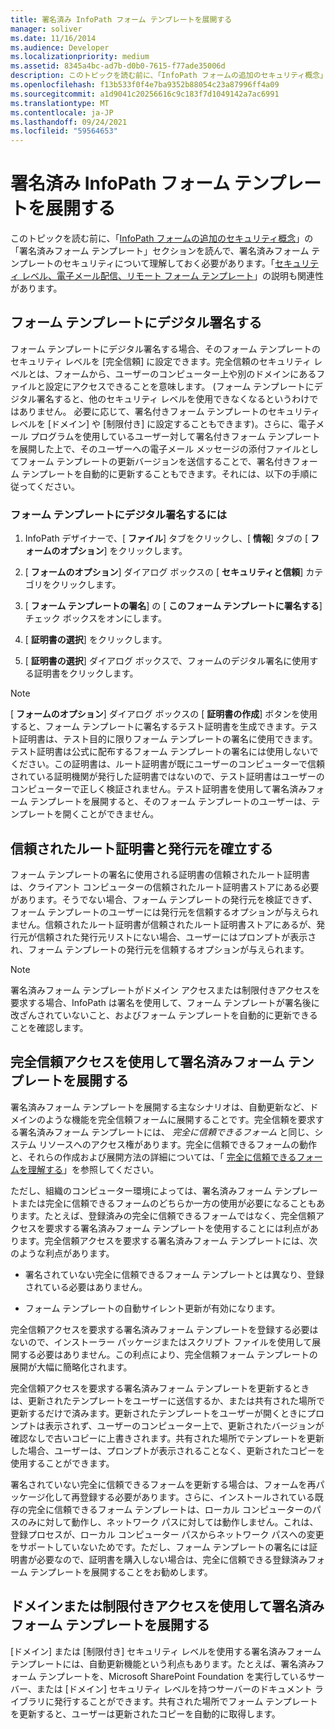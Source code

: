 ```yaml
---
title: 署名済み InfoPath フォーム テンプレートを展開する
manager: soliver
ms.date: 11/16/2014
ms.audience: Developer
ms.localizationpriority: medium
ms.assetid: 8345a4bc-ad7b-d0b0-7615-f77ade35006d
description: このトピックを読む前に、「InfoPath フォームの追加のセキュリティ概念」の「署名済みフォーム テンプレート」セクションを読んで、署名済みフォーム テンプレートのセキュリティについて理解しておく必要があります。「セキュリティ レベル、電子メール配信、リモート フォーム テンプレート」の説明も関連性があります。
ms.openlocfilehash: f13b533f0f4e7ba9352b88054c23a87996ff4a09
ms.sourcegitcommit: a1d9041c20256616c9c183f7d1049142a7ac6991
ms.translationtype: MT
ms.contentlocale: ja-JP
ms.lasthandoff: 09/24/2021
ms.locfileid: "59564653"
---
```

# <a name="deploying-signed-infopath-form-templates"></a>署名済み InfoPath フォーム テンプレートを展開する

このトピックを読む前に、「[InfoPath フォームの追加のセキュリティ概念](additional-infopath-form-security-concepts.md)」の「署名済みフォーム テンプレート」セクションを読んで、署名済みフォーム テンプレートのセキュリティについて理解しておく必要があります。「[セキュリティ レベル、電子メール配信、リモート フォーム テンプレート](security-levels-email-deployment-and-remote-form-templates.md)」の説明も関連性があります。 
  
## <a name="digitally-signing-a-form-template"></a>フォーム テンプレートにデジタル署名する

フォーム テンプレートにデジタル署名する場合、そのフォーム テンプレートのセキュリティ レベルを [完全信頼] に設定できます。完全信頼のセキュリティ レベルとは、フォームから、ユーザーのコンピューター上や別のドメインにあるファイルと設定にアクセスできることを意味します。 (フォーム テンプレートにデジタル署名すると、他のセキュリティ レベルを使用できなくなるというわけではありません。 必要に応じて、署名付きフォーム テンプレートのセキュリティ レベルを [ドメイン] や [制限付き] に設定することもできます)。さらに、電子メール プログラムを使用しているユーザー対して署名付きフォーム テンプレートを展開した上で、そのユーザーへの電子メール メッセージの添付ファイルとしてフォーム テンプレートの更新バージョンを送信することで、署名付きフォーム テンプレートを自動的に更新することもできます。それには、以下の手順に従ってください。
  
### <a name="to-digitally-sign-a-form-template"></a>フォーム テンプレートにデジタル署名するには

1. InfoPath デザイナーで、[ **ファイル**] タブをクリックし、[ **情報**] タブの [ **フォームのオプション**] をクリックします。 
    
2. [ **フォームのオプション**] ダイアログ ボックスの [ **セキュリティと信頼**] カテゴリをクリックします。 
    
3. [ **フォーム テンプレートの署名**] の [ **このフォーム テンプレートに署名する**] チェック ボックスをオンにします。 
    
4. [ **証明書の選択**] をクリックします。
    
5. [ **証明書の選択**] ダイアログ ボックスで、フォームのデジタル署名に使用する証明書をクリックします。 
    
> [!NOTE]
> [ **フォームのオプション**] ダイアログ ボックスの [ **証明書の作成**] ボタンを使用すると、フォーム テンプレートに署名するテスト証明書を生成できます。テスト証明書は、テスト目的に限りフォーム テンプレートの署名に使用できます。テスト証明書は公式に配布するフォーム テンプレートの署名には使用しないでください。この証明書は、ルート証明書が既にユーザーのコンピューターで信頼されている証明機関が発行した証明書ではないので、テスト証明書はユーザーのコンピューターで正しく検証されません。テスト証明書を使用して署名済みフォーム テンプレートを展開すると、そのフォーム テンプレートのユーザーは、テンプレートを開くことができません。 
  
## <a name="establishing-a-trusted-root-certificate-and-publisher"></a>信頼されたルート証明書と発行元を確立する

 フォーム テンプレートの署名に使用される証明書の信頼されたルート証明書は、クライアント コンピューターの信頼されたルート証明書ストアにある必要があります。そうでない場合、フォーム テンプレートの発行元を検証できず、フォーム テンプレートのユーザーには発行元を信頼するオプションが与えられません。信頼されたルート証明書が信頼されたルート証明書ストアにあるが、発行元が信頼された発行元リストにない場合、ユーザーにはプロンプトが表示され、フォーム テンプレートの発行元を信頼するオプションが与えられます。 
  
> [!NOTE]
> 署名済みフォーム テンプレートがドメイン アクセスまたは制限付きアクセスを要求する場合、InfoPath は署名を使用して、フォーム テンプレートが署名後に改ざんされていないこと、およびフォーム テンプレートを自動的に更新できることを確認します。 
  
## <a name="deploying-signed-form-templates-with-full-trust-access"></a>完全信頼アクセスを使用して署名済みフォーム テンプレートを展開する

署名済みフォーム テンプレートを展開する主なシナリオは、自動更新など、ドメインのような機能を完全信頼フォームに展開することです。完全信頼を要求する署名済みフォーム テンプレートには、 *完全に信頼できるフォーム*  と同じ、システム リソースへのアクセス権があります。完全に信頼できるフォームの動作と、それらの作成および展開方法の詳細については、「 [完全に信頼できるフォームを理解する](understanding-fully-trusted-forms.md)」を参照してください。
  
ただし、組織のコンピューター環境によっては、署名済みフォーム テンプレートまたは完全に信頼できるフォームのどちらか一方の使用が必要になることもあります。たとえば、登録済みの完全に信頼できるフォームではなく、完全信頼アクセスを要求する署名済みフォーム テンプレートを使用することには利点があります。完全信頼アクセスを要求する署名済みフォーム テンプレートには、次のような利点があります。
  
- 署名されていない完全に信頼できるフォーム テンプレートとは異なり、登録されている必要はありません。
    
- フォーム テンプレートの自動サイレント更新が有効になります。
    
完全信頼アクセスを要求する署名済みフォーム テンプレートを登録する必要はないので、インストーラー パッケージまたはスクリプト ファイルを使用して展開する必要はありません。この利点により、完全信頼フォーム テンプレートの展開が大幅に簡略化されます。
  
完全信頼アクセスを要求する署名済みフォーム テンプレートを更新するときは、更新されたテンプレートをユーザーに送信するか、または共有された場所で更新するだけで済みます。更新されたテンプレートをユーザーが開くときにプロンプトは表示されず、ユーザーのコンピューター上で、更新されたバージョンが確認なしで古いコピーに上書きされます。共有された場所でテンプレートを更新した場合、ユーザーは、プロンプトが表示されることなく、更新されたコピーを使用することができます。
  
署名されていない完全に信頼できるフォームを更新する場合は、フォームを再パッケージ化して再登録する必要があります。さらに、インストールされている既存の完全に信頼できるフォーム テンプレートは、ローカル コンピューターのパスのみに対して動作し、ネットワーク パスに対しては動作しません。これは、登録プロセスが、ローカル コンピューター パスからネットワーク パスへの変更をサポートしていないためです。ただし、フォーム テンプレートの署名には証明書が必要なので、証明書を購入しない場合は、完全に信頼できる登録済みフォーム テンプレートを展開することをお勧めします。
  
## <a name="deploying-signed-form-templates-with-domain-or-restricted-access"></a>ドメインまたは制限付きアクセスを使用して署名済みフォーム テンプレートを展開する

[ドメイン] または [制限付き] セキュリティ レベルを使用する署名済みフォーム テンプレートには、自動更新機能という利点もあります。たとえば、署名済みフォーム テンプレートを、Microsoft SharePoint Foundation を実行しているサーバー、または [ドメイン] セキュリティ レベルを持つサーバーのドキュメント ライブラリに発行することができます。共有された場所でフォーム テンプレートを更新すると、ユーザーは更新されたコピーを自動的に取得します。
  

